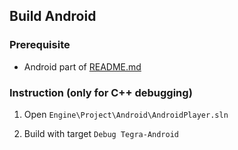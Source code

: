 ﻿Build Android
-------------------

### Prerequisite

  * Android part of [README.md](README.md)

### Instruction (only for C++ debugging)

  1. Open `Engine\Project\Android\AndroidPlayer.sln`

  2. Build with target `Debug Tegra-Android`

